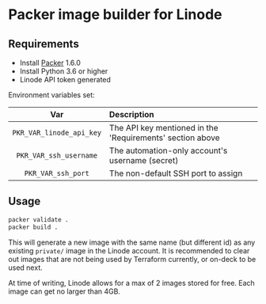 # Packer image builder for Linode

## Requirements

- Install [Packer] 1.6.0
- Install Python 3.6 or higher
- Linode API token generated

Environment variables set:

| Var                      | Description                                               |
|:------------------------:|:----------------------------------------------------------|
| `PKR_VAR_linode_api_key` | The API key mentioned in the 'Requirements' section above |
| `PKR_VAR_ssh_username`   | The automation-only account's username (secret)           |
| `PKR_VAR_ssh_port`       | The non-default SSH port to assign                        |

## Usage

```bash
packer validate .
packer build .
```

This will generate a new image with the same name (but different id) as any existing `private/` image in the Linode account. It is recommended to clear out images that are not being used by Terraform currently, or on-deck to be used next.

At time of writing, Linode allows for a max of 2 images stored for free. Each image can get no larger than 4GB.

[Packer]: https://www.packer.io/
